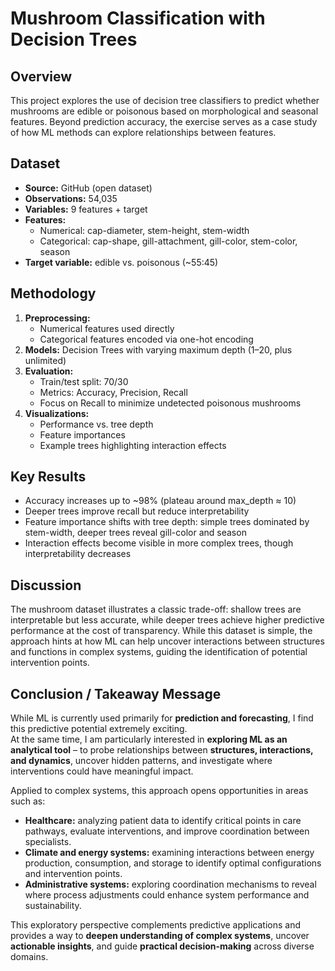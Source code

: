 # Mushroom Classification with Decision Trees

## Overview
This project explores the use of decision tree classifiers to predict whether mushrooms are edible or poisonous based on morphological and seasonal features. Beyond prediction accuracy, the exercise serves as a case study of how ML methods can explore relationships between features.

## Dataset
- **Source:** GitHub (open dataset)  
- **Observations:** 54,035  
- **Variables:** 9 features + target  
- **Features:**  
  - Numerical: cap-diameter, stem-height, stem-width  
  - Categorical: cap-shape, gill-attachment, gill-color, stem-color, season  
- **Target variable:** edible vs. poisonous (~55:45)  

## Methodology
1. **Preprocessing:**  
   - Numerical features used directly  
   - Categorical features encoded via one-hot encoding  
2. **Models:** Decision Trees with varying maximum depth (1–20, plus unlimited)  
3. **Evaluation:**  
   - Train/test split: 70/30  
   - Metrics: Accuracy, Precision, Recall  
   - Focus on Recall to minimize undetected poisonous mushrooms  
4. **Visualizations:**  
   - Performance vs. tree depth  
   - Feature importances  
   - Example trees highlighting interaction effects  

## Key Results
- Accuracy increases up to ~98% (plateau around max_depth ≈ 10)  
- Deeper trees improve recall but reduce interpretability  
- Feature importance shifts with tree depth: simple trees dominated by stem-width, deeper trees reveal gill-color and season  
- Interaction effects become visible in more complex trees, though interpretability decreases  

## Discussion
The mushroom dataset illustrates a classic trade-off: shallow trees are interpretable but less accurate, while deeper trees achieve higher predictive performance at the cost of transparency. While this dataset is simple, the approach hints at how ML can help uncover interactions between structures and functions in complex systems, guiding the identification of potential intervention points.

## Conclusion / Takeaway Message
While ML is currently used primarily for **prediction and forecasting**, I find this predictive potential extremely exciting.  
At the same time, I am particularly interested in **exploring ML as an analytical tool** – to probe relationships between **structures, interactions, and dynamics**, uncover hidden patterns, and investigate where interventions could have meaningful impact.  

Applied to complex systems, this approach opens opportunities in areas such as:

- **Healthcare:** analyzing patient data to identify critical points in care pathways, evaluate interventions, and improve coordination between specialists.
- **Climate and energy systems:** examining interactions between energy production, consumption, and storage to identify optimal configurations and intervention points.
- **Administrative systems:** exploring coordination mechanisms to reveal where process adjustments could enhance system performance and sustainability.

This exploratory perspective complements predictive applications and provides a way to **deepen understanding of complex systems**, uncover **actionable insights**, and guide **practical decision-making** across diverse domains.
